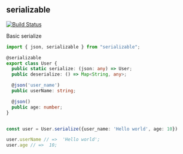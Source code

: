 serializable  
---

[![Build Status](https://travis-ci.org/fun-coder/serializable.svg?branch=master)](https://travis-ci.org/fun-coder/serializable)

Basic serialize

```typescript
import { json, serializable } from "serializable";

@serializable
export class User {
  public static serialize: (json: any) => User;
  public deserialize: () => Map<String, any>;

  @json('user_name')
  public userName: string;

  @json()
  public age: number;
}


const user = User.serialize({user_name: 'Hello world', age: 10})

user.userName // =>  'Hello world';
user.age // =>  10;

```
